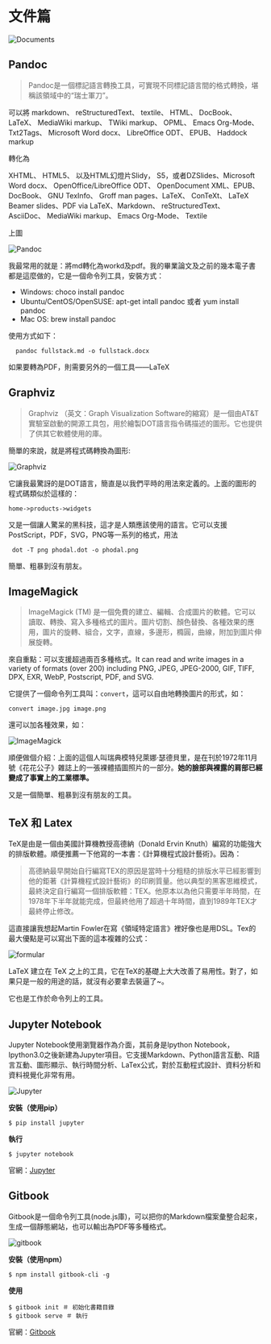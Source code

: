 文件篇
===

![Documents](http://toolbox.phodal.com/images/documents/documents.png)

Pandoc
---

> Pandoc是一個標記語言轉換工具，可實現不同標記語言間的格式轉換，堪稱該領域中的“瑞士軍刀”。

可以將 markdown、 reStructuredText、 textile、 HTML、 DocBook、 LaTeX、 MediaWiki markup、 TWiki markup、 OPML、 Emacs Org-Mode、 Txt2Tags、 Microsoft Word docx、 LibreOffice ODT、 EPUB、 Haddock markup

轉化為

XHTML、 HTML5、 以及HTML幻燈片Slidy， S5，或者DZSlides、Microsoft Word docx、 OpenOffice/LibreOffice ODT、 OpenDocument XML、EPUB、DocBook、 GNU TexInfo、 Groff man pages、LaTeX、 ConTeXt、 LaTeX Beamer slides、PDF via LaTeX、Markdown、 reStructuredText、 AsciiDoc、 MediaWiki markup、 Emacs Org-Mode、 Textile

上圖

![Pandoc](http://toolbox.phodal.com/images/documents/pandoc.png)

我最常用的就是：將md轉化為workd及pdf。我的畢業論文及之前的幾本電子書都是這麼做的，它是一個命令列工具，安裝方式：

 - Windows: choco install pandoc
 - Ubuntu/CentOS/OpenSUSE: apt-get intall pandoc 或者 yum install pandoc
 - Mac OS: brew install pandoc

使用方式如下：

      pandoc fullstack.md -o fullstack.docx

如果要轉為PDF，則需要另外的一個工具——LaTeX

Graphviz
---

> Graphviz （英文：Graph Visualization Software的縮寫）是一個由AT&T實驗室啟動的開源工具包，用於繪製DOT語言指令碼描述的圖形。它也提供了供其它軟體使用的庫。

簡單的來說，就是將程式碼轉換為圖形:

![Graphviz](http://toolbox.phodal.com/images/documents/graphviz-example.png)

它讓我最驚訝的是DOT語言，簡直是以我們平時的用法來定義的。上面的圖形的程式碼類似於這樣的：

    home->products->widgets

又是一個讓人驚呆的黑科技，這才是人類應該使用的語言。它可以支援PostScript，PDF，SVG，PNG等一系列的格式，用法

     dot -T png phodal.dot -o phodal.png

簡單、粗暴到沒有朋友。

ImageMagick
---

> ImageMagick (TM) 是一個免費的建立、編輯、合成圖片的軟體。它可以讀取、轉換、寫入多種格式的圖片。圖片切割、顏色替換、各種效果的應用，圖片的旋轉、組合，文字，直線，多邊形，橢圓，曲線，附加到圖片伸展旋轉。

來自重點：可以支援超過兩百多種格式。It can read and write images in a variety of formats (over 200) including PNG, JPEG, JPEG-2000, GIF, TIFF, DPX, EXR, WebP, Postscript, PDF, and SVG.

它提供了一個命令列工具叫：``convert``，這可以自由地轉換圖片的形式，如：

    convert image.jpg image.png

還可以加各種效果，如：

![ImageMagick](http://toolbox.phodal.com/images/documents/gausisan.jpg)

順便做個介紹：上面的這個人叫瑞典模特兒萊娜·瑟德貝里，是在刊於1972年11月號《花花公子》雜誌上的一張裸體插圖照片的一部分。**她的臉部與裸露的肩部已經變成了事實上的工業標準。**

又是一個簡單、粗暴到沒有朋友的工具。

TeX 和 Latex
---

TeX是由是一個由美國計算機教授高德納（Donald Ervin Knuth）編寫的功能強大的排版軟體。順便推薦一下他寫的一本書：《計算機程式設計藝術》。因為：

> 高德納最早開始自行編寫TEX的原因是當時十分粗糙的排版水平已經影響到他的鉅著《計算機程式設計藝術》的印刷質量。他以典型的黑客思維模式，最終決定自行編寫一個排版軟體：TEX。他原本以為他只需要半年時間，在1978年下半年就能完成，但最終他用了超過十年時間，直到1989年TEX才最終停止修改。

這直接讓我想起Martin Fowler在寫《領域特定語言》裡好像也是用DSL。Tex的最大優點是可以寫出下面的這本複雜的公式：

![formular](http://toolbox.phodal.com/images/documents/formular.jpg)

LaTeX 建立在 TeX 之上的工具，它在TeX的基礎上大大改善了易用性。對了，如果只是一般的用途的話，就沒有必要拿去裝逼了~。

它也是工作於命令列上的工具。

Jupyter Notebook
---

Jupyter Notebook使用瀏覽器作為介面，其前身是Ipython Notebook，Ipython3.0之後新建為Jupyter項目。它支援Markdown、Python語言互動、R語言互動、圖形顯示、執行時間分析、LaTex公式，對於互動程式設計、資料分析和資料視覺化非常有用。

![Jupyter](http://toolbox.phodal.com/images/documents/Jupyter.png)

**安裝（使用pip）**

    $ pip install jupyter

**執行**

    $ jupyter notebook

官網：[Jupyter](https://jupyter.org/)


Gitbook
---

Gitbook是一個命令列工具(node.js庫)，可以把你的Markdown檔案彙整合起來，生成一個靜態網站，也可以輸出為PDF等多種格式。

![gitbook](http://toolbox.phodal.com/images/documents/gitbook.jpg)

**安裝（使用npm）**

    $ npm install gitbook-cli -g

**使用**

    $ gitbook init ＃ 初始化書籍目錄
    $ gitbook serve ＃ 執行

官網：[Gitbook](https://www.gitbook.com/)
